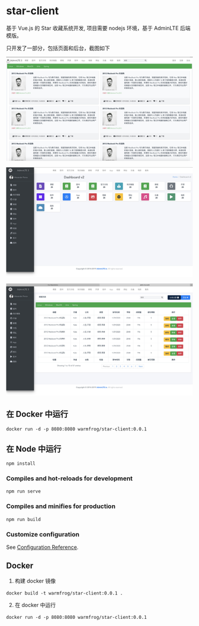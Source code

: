 # star-client

基于 Vue.js 的 Star 收藏系统开发, 项目需要 nodejs 环境，基于 AdminLTE 后端模版。

只开发了一部分，包括页面和后台，截图如下

![主页][0]

![管理后台][1]

![后台列表][2]

## 在 Docker 中运行

`docker run -d -p 8080:8080 warmfrog/star-client:0.0.1`

## 在 Node 中运行
```
npm install
```

### Compiles and hot-reloads for development
```
npm run serve
```

### Compiles and minifies for production
```
npm run build
```

### Customize configuration
See [Configuration Reference](https://cli.vuejs.org/config/).

## Docker

1. 构建 docker 镜像

`docker build -t warmfrog/star-client:0.0.1 .`

2. 在 docker 中运行

`docker run -d -p 8080:8080 warmfrog/star-client:0.0.1`

[0]: docs/index.jpg
[1]: docs/admin.jpg
[2]: docs/list.jpg